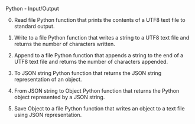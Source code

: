 Python - Input/Output

 0. Read file
  Python function that prints the contents of a UTF8 text
  file to standard output.

 
 1. Write to a file
  Python function that writes a string to a UTF8 text
  file and returns the number of characters written.

 2. Append to a file
  Python function that appends a string to the end of a
  UTF8 text file and returns the number of characters appended.

 3. To JSON string
  Python function that returns the JSON string
  representation of an object.

 4. From JSON string to Object
 Python function that returns the Python object
  represented by a JSON string.

 5. Save Object to a file
  Python function that writes an object to a text
  file using JSON representation.

